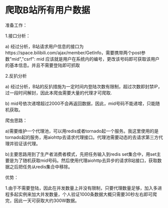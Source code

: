 # 爬取B站所有用户数据

准备工作：

1.接口分析：

 a) 经过分析，B站请求用户信息的接口为https://space.bilibili.com/ajax/member/GetInfo，需要携带两个post参数"mid","csrf": mid 应该就是用户在系统内的编号，更改该号码即可获取该用户的基本信息。并且不需要登陆即可抓取

2.反扒分析

 a) 经过分析，B站的反扒措施为一定时间内登陆次数有限制，超过次数即封禁IP，过一段时间解封，因此本爬虫需要大量的代理才可爬取.

 b) mid号依次递增超过2000不会再返回数据，因此，mid号码不能递增，只能随机获取。

爬虫思路：

 a)需要维护一个代理池，可以用redis或者tornado起一个服务。我这里使用的是tornado起的服务，用aiohttp去请求代理接口。代理池需要动态的去请求第三方代理并验证该代理。
 
 b)主要思路用到了生产者消费者模式，先把任务输入到redis set集合中，用set主要是为了随机获取mid号码。然后使用代理aiohttp去异步的请求B站接口，获取数据之后把任务从redis集合中移除。
 

优势：

 1.由于不需要登陆，因此在并发数量上并没有限制，只要代理数量足够，加入多进程多起实例来加大并发数量，个人验证1000条数据大概只需要30秒左右即可爬完，因此一天可获取大约300W数据。
